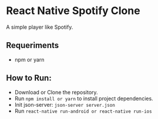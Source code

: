 # React Native Spotify Clone

A simple player like Spotify.

## Requeriments
*   npm or yarn


## How to Run:
*	Download or Clone the repository.
*	Run ```npm install or yarn``` to install project dependencies.
* Init json-server: ``` json-server server.json ```
* Run ```react-native run-android or react-native run-ios```
